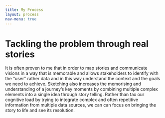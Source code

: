 ```yaml
---
title: My Process
layout: process
nav-menu: true
---
```


#  Tackling the problem through real stories


It is often proven to me that in order to map stories and communicate visions in a way that is memorable and allows stakeholders to identify with the “user" rather data  and in this way understand the context and the goals we need to achieve. Sketching also increases the memorising and understanding of a journey’s key moments by combining multiple complex elements into a single idea through story telling. Rather than tax our cognitive load by trying to integrate complex and often repetitive information from multiple data sources, we can can focus on bringing the story to life and see its resolution.
